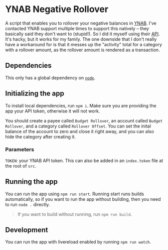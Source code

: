 # YNAB Negative Rollover

A script that enables you to rollover your negative balances in [YNAB](https://www.youneedabudget.com). I've contacted YNAB support multiple times to support this natively – they basically said they don't want to (stupid!). So I did it myself using their [API](https://api.youneedabudget.com). It's hacky, but it works for my family. The one downside that I don't really have a workaround for is that it messes up the "activity" total for a category with a rollover amount, as the rollover amount is rendered as a transaction.

## Dependencies

This only has a global dependency on [`node`](http://nodejs.org).

## Initializing the app

To install local dependencies, run `npm i`. Make sure you are providing the app your API token, otherwise it will not work.

You should create a payee called `Budget Rollover`, an account called `Budget Rollover`, and a category called `Rollover Offset`. You can set the inital balance of the account to zero and close it right away, and you can also hide the category after creating it.

### Parameters

`TOKEN`: your YNAB API token. This can also be added in an `index.token` file at the root of `src`.

## Running the app

You can run the app using `npm run start`. Running start runs builds automatically, so if you want to run the app without building, then you need to run `node .` directly.

> If you want to build without running, run `npm run build`.

## Development

You can run the app with livereload enabled by running `npm run watch`.
